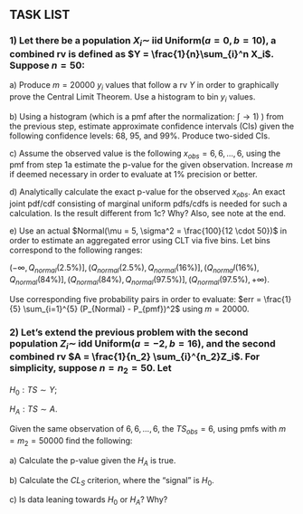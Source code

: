 ## TASK LIST

### 1) Let there be a population $X_i \sim$ iid Uniform($a=0, b=10$), a combined rv is defined as $Y = \frac{1}{n}\sum_{i}^n X_i$. Suppose $n=50$:

a) Produce $m = 20000$ $y_i$ values that follow a rv $Y$ in order to graphically prove the Central Limit Theorem. Use a histogram to bin $y_i$ values.

b) Using a histogram (which is a pmf after the normalization: $\int \rightarrow 1$) ) from the previous step, estimate approximate confidence intervals (CIs) given the following confidence levels: 68, 95, and 99%. Produce two-sided CIs.

c) Assume the observed value is the following $x_{obs} = {6,6, ..., 6}$,  using the pmf from step 1a estimate the p-value for the given observation. Increase $m$ if deemed necessary in order to evaluate at 1% precision or better.

d) Analytically calculate the exact p-value for the observed $x_{obs}$. An exact joint pdf/cdf consisting of marginal uniform pdfs/cdfs is needed for such a calculation. Is the result different from 1c? Why? Also, see note at the end.

e) Use an actual $Normal(\mu = 5, \sigma^2 = \frac{100}{12 \cdot 50})$ in order to estimate an aggregated error using CLT via five bins. Let bins correspond to the following ranges:

$(-\infty, Q_{normal}(2.5\% )], (Q_{normal}(2.5\% ), Q_{normal}(16\% )], (Q_{norma}l(16\% ), Q_{normal}(84\% )], (Q_{normal}(84\% ), Q_{normal}(97.5\% )], (Q_{normal}(97.5\% ), +\infty)$.

Use corresponding five probability pairs in order to evaluate: $err = \frac{1}{5} \sum_{i=1}^{5} (P_{Normal} - P_{pmf})^2$ using $m = 20000$.


### 2) Let’s extend the previous problem with the second population $Z_i \sim$ idd Uniform($a=-2, b=16$), and the second combined rv $A = \frac{1}{n_2} \sum_{i}^{n_2}Z_i$. For simplicity, suppose $n = n_2 = 50$. Let 

$H_0: TS \sim Y$;

$H_A: TS \sim A$.

Given the same observation of ${6,6, ...,6}$, the $TS_{obs} = 6$, using pmfs with $m = m_2 = 50000$ find the following:

a) Calculate the p-value given the $H_A$ is true.

b) Calculate the $CL_S$ criterion, where the “signal” is $H_0$.

c) Is data leaning towards $H_0$ or $H_A$? Why?
